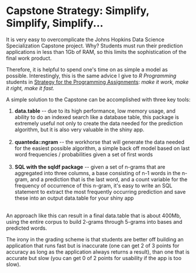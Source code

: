 # Capstone Strategy: Simplify, Simplify, Simplify...

 It is very easy to overcomplicate the Johns Hopkins Data Science Specialization Capstone project. Why? Students must run their prediction applications in less than 1Gb of RAM, so this limits the sophistication of the final work product.

Therefore, it is helpful to spend one's time on as simple a model as possible. Interestingly, this is the same advice I give to *R Programming* students in [Strategy for the Programming Assignments](http://bit.ly/2ddFh9A): *make it work, make it right, make it fast.*

A simple solution to the Capstone can be accomplished with three key tools:

1. **data.table** -- due to its high performance, low memory usage, and ability to do an indexed search like a database table, this package is extremely useful not only to create the data needed for the prediction algorithm, but it is also very valuable in the shiny app.<br><br>
2. **quanteda::ngram** -- the workhorse that will generate the data needed for the easiest possible algorithm, a simple back off model based on last word frequencies / probabilities given a set of first words<br><br>
3. **SQL with the sqldf package** -- given a set of n-grams that are aggregated into three columns, a base consisting of n-1 words in the n-gram, and a prediction that is the last word, and a count variable for the frequency of occurrence of this n-gram, it's easy to write an SQL statement to extract the most frequently occurring prediction and save these into an output data.table for your shiny app<br><br>

An approach like this can result in a final data.table that is about 400Mb, using the entire corpus to build 2-grams through 5-grams into bases and predicted words.

The irony in the grading scheme is that students are better off building an application that runs fast but is inaccurate (one can get 2 of 3 points for accuracy as long as the application always returns a result), than one that is accurate but slow (you can get 0 of 2 points for usability if the app is too slow).
